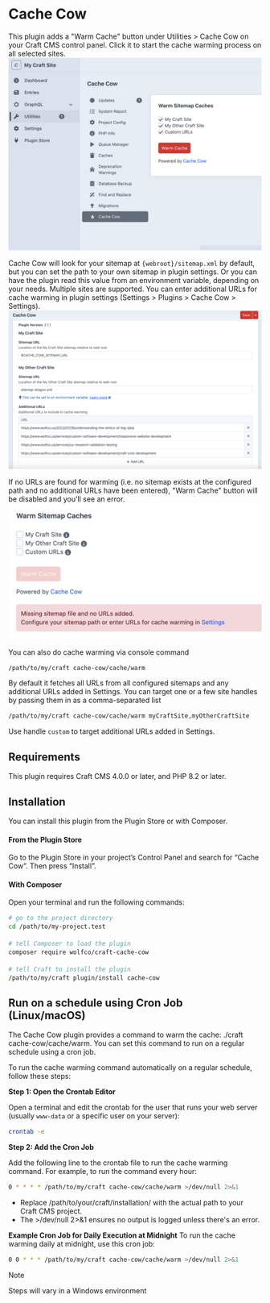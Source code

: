 # Cache Cow

This plugin adds a "Warm Cache" button under Utilities > Cache Cow on your Craft CMS control panel. Click it to start the cache warming process on all selected sites.
![Screen shot of Warm Cache button.](warm-caches-ui.png)

Cache Cow will look for your sitemap at `{webroot}/sitemap.xml` by default, but you can set the path to your own sitemap in plugin settings. Or you can have the plugin read this value from an environment variable, depending on your needs. Multiple sites are supported.
You can enter additional URLs for cache warming in plugin settings (Settings > Plugins > Cache Cow > Settings).
![Screen shot of Cache Cow plugin settings page.](plugin-settings.png)

If no URLs are found for warming (i.e. no sitemap exists at the configured path and no additional URLs have been entered), "Warm Cache" button will be disabled and you'll see an error.
![Screen shot of Warm Cache button disabled with "no URLs" error.](no-urls-error.png)

You can also do cache warming via console command
```bash
/path/to/my/craft cache-cow/cache/warm
```
By default it fetches all URLs from all configured sitemaps and any additional URLs added in Settings.
You can target one or a few site handles by passing them in as a comma-separated list
```bash
/path/to/my/craft cache-cow/cache/warm myCraftSite,myOtherCraftSite
```
Use handle `custom` to target additional URLs added in Settings. 


## Requirements

This plugin requires Craft CMS 4.0.0 or later, and PHP 8.2 or later.

## Installation

You can install this plugin from the Plugin Store or with Composer.

#### From the Plugin Store

Go to the Plugin Store in your project’s Control Panel and search for “Cache Cow”. Then press “Install”.

#### With Composer

Open your terminal and run the following commands:

```bash
# go to the project directory
cd /path/to/my-project.test

# tell Composer to load the plugin
composer require wolfco/craft-cache-cow

# tell Craft to install the plugin
/path/to/my/craft plugin/install cache-cow
```

## Run on a schedule using Cron Job (Linux/macOS)

The Cache Cow plugin provides a command to warm the cache: ./craft cache-cow/cache/warm. You can set this command to run on a regular schedule using a cron job.

To run the cache warming command automatically on a regular schedule, follow these steps:

**Step 1: Open the Crontab Editor**

Open a terminal and edit the crontab for the user that runs your web server (usually `www-data` or a specific user on your server):
```bash
crontab -e
```

**Step 2: Add the Cron Job**

Add the following line to the crontab file to run the cache warming command. For example, to run the command every hour:
```bash
0 * * * * /path/to/my/craft cache-cow/cache/warm >/dev/null 2>&1
```
- Replace /path/to/your/craft/installation/ with the actual path to your Craft CMS project.
- The >/dev/null 2>&1 ensures no output is logged unless there's an error.

**Example Cron Job for Daily Execution at Midnight**
To run the cache warming daily at midnight, use this cron job:
```bash
0 0 * * * /path/to/my/craft cache-cow/cache/warm >/dev/null 2>&1
```

> [!NOTE]  
> Steps will vary in a Windows environment



